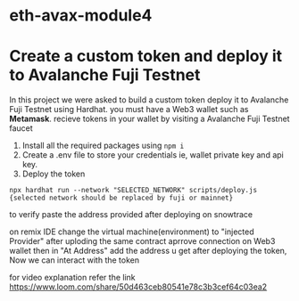# eth-avax-module4
# Create a custom token and deploy it to Avalanche Fuji Testnet

In this project we were asked to build a custom token deploy it to Avalanche Fuji Testnet using Hardhat.
you must have a Web3 wallet such as **Metamask**.
recieve tokens in your wallet  by visiting a Avalanche Fuji Testnet faucet
 1. Install all the required packages using ```npm i```
 2. Create a .env file to store your credentials ie, wallet private key and api key.
 3. Deploy the token
```
npx hardhat run --network "SELECTED_NETWORK" scripts/deploy.js     {selected network should be replaced by fuji or mainnet}
```
to verify paste the address provided after deploying on snowtrace

on remix IDE change the virtual machine(environment) to "injected Provider" after uploding the same contract
aprrove connection on Web3 wallet
then in "At Address" add the address u get after deploying the token, 
Now we can interact with the token

for video explanation refer the link https://www.loom.com/share/50d463ceb80541e78c3b3cef64c03ea2
